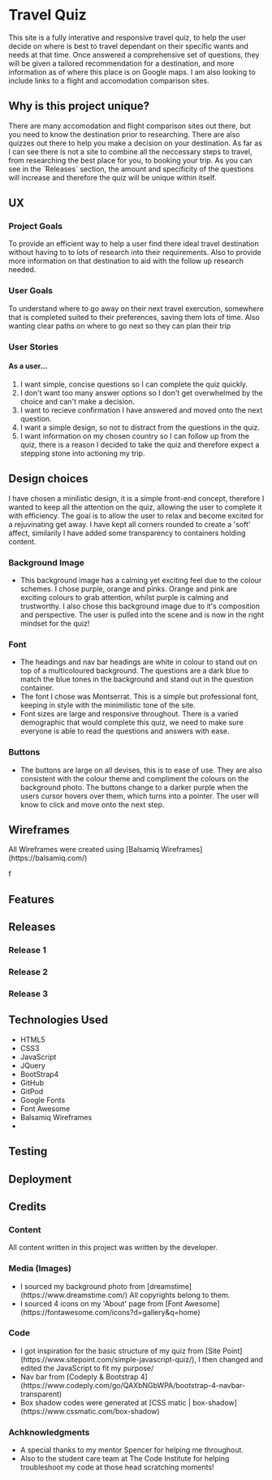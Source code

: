<h1>Travel Quiz</h1>

<p>This site is a fully interative and responsive travel quiz, to help the user
decide on where is best to travel dependant on their specific wants and needs 
at that time. Once answered a comprehensive set of questions, they will be given 
a tailored recommendation for a destination, and more information as of where this place is
on Google maps. I am also looking to include links to a flight and accomodation
comparison sites.</p>

<h2>Why is this project unique?</h2>
<p>There are many accomodation and flight comparison sites out there, but you need to know
the destination prior to researching. There are also quizzes out there to help you make a 
decision on your destination. As far as I can see there is not a site to combine all the 
neccessary steps to travel, from researching the best place for you, to booking your trip.
As you can see in the `Releases` section, the amount and specificity of the questions will 
increase and therefore the quiz will be unique within itself.</p>

<h2>UX</h2>

<h3>Project Goals</h3>
<p>To provide an efficient way to help a user find there ideal travel destination
without having to to lots of research into their requirements. Also to provide
more information on that destination to aid with the follow up research needed.</p>

<h3>User Goals</h3>
<p>To understand where to go away on their next travel exercution, somewhere that is
completed suited to their preferences, saving them lots of time. Also wanting clear paths
on where to go next so they can plan their trip</p>

<h3>User Stories</h3>
<h4>As a user...</h4>
<ol>
<li>I want simple, concise questions so I can complete the quiz quickly.</li>
<li>I don't want too many answer options so I don't get overwhelmed by the choice and can't make a decision.</li>
<li>I want to recieve confirmation I have answered and moved onto the next question.</li>
<li>I want a simple design, so not to distract from the questions in the quiz.</li>
<li>I want information on my chosen country so I can follow up from the quiz, there is a reason I decided to take the 
quiz and therefore expect a stepping stone into actioning my trip.</li>
</ol>

<h2>Design choices</h2>
<p>I have chosen a minilistic design, it is a simple front-end concept, therefore I wanted to keep all the attention on the quiz, 
allowing the user to complete it with efficiency. The goal is to allow the user to relax and become excited for a rejuvinating get away. 
I have kept all corners rounded to create a 'soft' affect, similarily I have added some transparency to containers holding content.
</p>
<h3>Background Image</h3>
<ul><li>This background image has a calming yet exciting feel due to the colour schemes. I chose purple, orange and pinks. 
Orange and pink are exciting colours to grab attention, whilst purple is calming and trustworthy. I also chose this background image
due to it's composition and perspective. The user is pulled into the scene and is now in the right mindset for the quiz!</li></ul>
<h3>Font</h3>
<ul><li>The headings and nav bar headings are white in colour to stand out on top of a multicoloured background. 
The questions are a dark blue to match the blue tones in the background and stand out in the question container.</li>
<li>The font I chose was Montserrat. This is a simple but professional font, keeping in style with the minimilistic tone of the site.</li>
<li>Font sizes are large and responsive throughout. There is a varied demographic that would complete this quiz, we need to make sure
everyone is able to read the questions and answers with ease.
</li>
</ul>
<h3>Buttons</h3>
<ul><li>The buttons are large on all devises, this is to ease of use. They are also consistent with the colour theme and compliment
the colours on the background photo. The buttons change to a darker purple when the users cursor hovers over them, which turns into a pointer.
The user will know to click and move onto the next step.</li></ul>

<h2>Wireframes</h2>
<p>All Wireframes were created using [Balsamiq Wireframes](https://balsamiq.com/)</p>
f<a src="ile:///C:/Users/sphwi/Documents/Code/Milestone2/Travel%20Quiz%20Wireframes.pdf"></a>

<h2>Features</h2>

<h2>Releases</h2>
<h3>Release 1</h3>
<h3>Release 2</h3>
<h3>Release 3</h3>

<h2>Technologies Used</h2>
<ul>
<li>HTML5</li>
<li>CSS3</li>
<li>JavaScript</li>
<li>JQuery</li>
<li>BootStrap4</li>
<li>GitHub</li>
<li>GitPod</li>
<li>Google Fonts</li>
<li>Font Awesome</li>
<li>Balsamiq Wireframes</li>
<li></li>
</ul>

<h2>Testing</h2>

<h2>Deployment</h2>

<h2>Credits</h2>

<h3>Content</h3>
<p>All content written in this project was written by the developer.</p>

<h3>Media (Images)</h3>
<ul><li>I sourced my background photo from [dreamstime](https://www.dreamstime.com/) All copyrights belong to them.</li>
<li>I sourced 4 icons on my 'About' page from [Font Awesome](https://fontawesome.com/icons?d=gallery&q=home)</li>
</ul>

<h3>Code</h3>
<ul>
<li>I got inspiration for the basic structure of my quiz from [Site Point](https://www.sitepoint.com/simple-javascript-quiz/), I then changed
and edited the JavaScript to fit my purpose/</li>
<li>Nav bar from [Codeply & Bootstrap 4](https://www.codeply.com/go/QAXbNGbWPA/bootstrap-4-navbar-transparent)</li>
<li>Box shadow codes were generated at [CSS matic | box-shadow](https://www.cssmatic.com/box-shadow)</li>
</ul>

<h3>Achknowledgments</h3>
<ul>
<li>A special thanks to my mentor Spencer for helping me throughout.</li>
<li>Also to the student care team at The Code Institute for helping troubleshoot my code at those head scratching
moments!</li>
</ul>